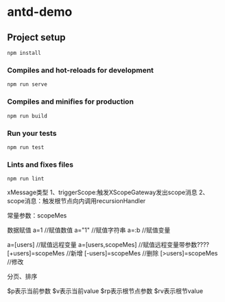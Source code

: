 # antd-demo

## Project setup
```
npm install
```

### Compiles and hot-reloads for development
```
npm run serve
```

### Compiles and minifies for production
```
npm run build
```

### Run your tests
```
npm run test
```

### Lints and fixes files
```
npm run lint
```

xMessage类型
1、triggerScope:触发XScopeGateway发出scope消息
2、scope消息：触发根节点向内调用recursionHandler


常量参数：scopeMes

数据赋值
a=1     //赋值数值
a="1"       //赋值字符串
a=:b        //赋值变量

a=[users]       //赋值远程变量
a=[users,scopeMes]      //赋值远程变量带参数????
[+users]=scopeMes   //新增
[-users]=scopeMes   //删除
[>users]=scopeMes   //修改

分页、排序

$p表示当前参数
$v表示当前value
$rp表示根节点参数
$rv表示根节value




